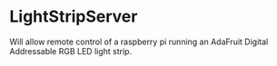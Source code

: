 LightStripServer
================

Will allow remote control of a raspberry pi running an AdaFruit Digital Addressable RGB LED light strip.
